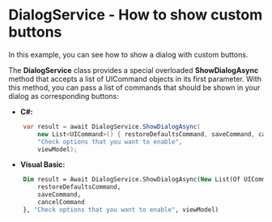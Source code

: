 # DialogService - How to show custom buttons

In this example, you can see how to show a dialog with custom buttons.

The **DialogService** class provides a special overloaded **ShowDialogAsync** method that accepts a list of UICommand objects in its first parameter. With this method, you can pass a list of commands that should be shown in your dialog as corresponding buttons:

* **C#:**

```cs
    var result = await DialogService.ShowDialogAsync(
        new List<UICommand>() { restoreDefaultsCommand, saveCommand, cancelCommand},
        "Check options that you want to enable",
        viewModel);
```

* **Visual Basic:**
```vb
    Dim result = Await DialogService.ShowDialogAsync(New List(Of UICommand)() From {
        restoreDefaultsCommand,
        saveCommand,
        cancelCommand
    }, "Check options that you want to enable", viewModel)
```
